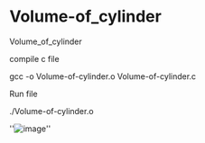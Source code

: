 # Volume-of_cylinder
Volume_of_cylinder

compile  c file 

gcc -o Volume-of-cylinder.o  Volume-of-cylinder.c

Run file 

./Volume-of-cylinder.o


  ''![image](/Volume_of_cylinderpng.png)''
